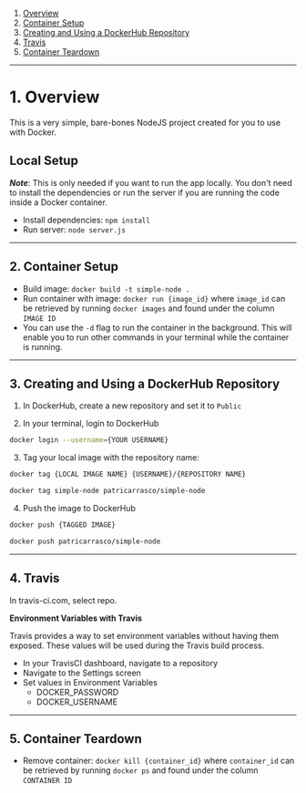 

1. [Overview](#schema1)
2. [Container Setup](#schema2)
3. [Creating and Using a DockerHub Repository](#schema3)
4. [Travis](#schema4)
5. [Container Teardown](#schema5)

<hr>
<a name='schema1'></a>



# 1. Overview

This is a very simple, bare-bones NodeJS project created for you to use with Docker.

## Local Setup

**_Note_**: This is only needed if you want to run the app locally. You don't need to install the dependencies or run the server if you are running the code inside a Docker container.

- Install dependencies: `npm install`
- Run server: `node server.js`


<hr>
<a name='schema2'></a>


## 2. Container Setup

- Build image: `docker build -t simple-node .  `
- Run container with image: `docker run {image_id}` where `image_id` can be retrieved by running `docker images` and found under the column `IMAGE ID`
- You can use the `-d` flag to run the container in the background. This will enable you to run other commands in your terminal while the container is running.


<hr>
<a name='schema3'></a>


## 3. Creating and Using a DockerHub Repository
1. In DockerHub, create a new repository and set it to `Public`

2. In your terminal, login to DockerHub

```bash
docker login --username={YOUR USERNAME}
```

3. Tag your local image with the repository name:
```bash
docker tag {LOCAL IMAGE NAME} {USERNAME}/{REPOSITORY NAME}

docker tag simple-node patricarrasco/simple-node
```
4. Push the image to DockerHub
```bash
docker push {TAGGED IMAGE}

docker push patricarrasco/simple-node

```

<hr>
<a name='schema4'></a>


## 4. Travis

In travis-ci.com, select repo.

**Environment Variables with Travis**

Travis provides a way to set environment variables without having them exposed. These values will be used during the Travis build process.

- In your TravisCI dashboard, navigate to a repository
- Navigate to the Settings screen
- Set values in Environment Variables
  -  DOCKER_PASSWORD
  - DOCKER_USERNAME


<hr>
<a name='schema5'></a>


## 5. Container Teardown

- Remove container: `docker kill {container_id}` where `container_id` can be retrieved by running `docker ps` and found under the column `CONTAINER ID`